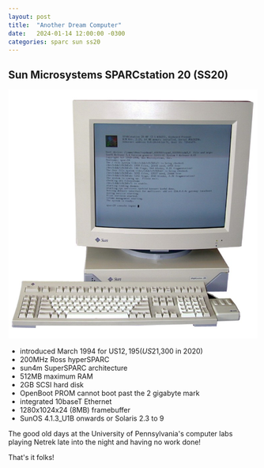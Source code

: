 ```yaml
---
layout: post
title:  "Another Dream Computer"
date:   2024-01-14 12:00:00 -0300
categories: sparc sun ss20
---
```

## Sun Microsystems SPARCstation 20 (SS20)

![SS20 logo](/assets/img/ss20.jpg "SS20 logo")

- introduced March 1994 for US$12,195 (US$21,300 in 2020)
- 200MHz Ross hyperSPARC
- sun4m SuperSPARC architecture
- 512MB maximum RAM
- 2GB SCSI hard disk
- OpenBoot PROM cannot boot past the 2 gigabyte mark
- integrated 10baseT Ethernet
- 1280x1024x24 (8MB) framebuffer
- SunOS 4.1.3_U1B onwards or Solaris 2.3 to 9

The good old days at the University of Pennsylvania's computer labs playing Netrek late into the night and having no work done!

That's it folks!

